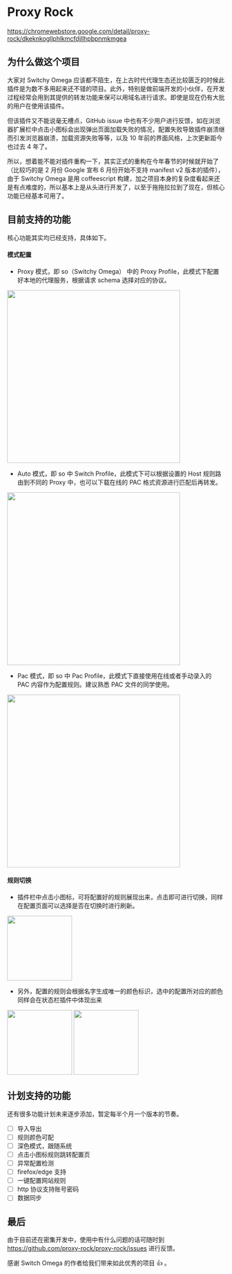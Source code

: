 # Proxy Rock
https://chromewebstore.google.com/detail/proxy-rock/dkeknkogllphlkmcfdjllhpbpnmkmgea

## 为什么做这个项目

大家对 Switchy Omega 应该都不陌生，在上古时代代理生态还比较匮乏的时候此插件是为数不多用起来还不错的项目。此外，特别是做前端开发的小伙伴，在开发过程经常会用到其提供的转发功能来保可以用域名进行请求。即使是现在仍有大批的用户在使用该插件。

但该插件又不能说毫无槽点，GitHub issue 中也有不少用户进行反馈，如在浏览器扩展栏中点击小图标会出现弹出页面加载失败的情况，配置失败导致插件崩溃继而引发浏览器崩溃，加载资源失败等等，以及 10 年前的界面风格，上次更新距今也过去 4 年了。

所以，想着能不能对插件重构一下，其实正式的重构在今年春节的时候就开始了（比较巧的是 2 月份 Google 宣布 6 月份开始不支持 manifest v2 版本的插件），由于 Switchy Omega 是用 coffeescript 构建，加之项目本身的复杂度看起来还是有点难度的，所以基本上是从头进行开发了，以至于拖拖拉拉到了现在，但核心功能已经基本可用了。

## 目前支持的功能

核心功能其实均已经支持，具体如下。

#### 模式配置

* Proxy 模式，即 so（Switchy Omega） 中的 Proxy Profile，此模式下配置好本地的代理服务，根据请求 schema 选择对应的协议。
  
<img src="https://i.imgur.com/gFqdpOF.png" width="400"></img>


* Auto 模式，即 so 中 Switch Profile，此模式下可以根据设置的 Host 规则路由到不同的 Proxy 中，也可以下载在线的 PAC 格式资源进行匹配后再转发。
  
<img src="https://i.imgur.com/Hz5xj97.png" width="400"></img>


* Pac 模式，即 so 中 Pac Profile，此模式下直接使用在线或者手动录入的 PAC 内容作为配置规则。建议熟悉 PAC 文件的同学使用。
  
<img src="https://i.imgur.com/3TdiJBp.png" width="400"></img>

#### 规则切换

* 插件栏中点击小图标，可将配置好的规则展现出来，点击即可进行切换，同样在配置页面可以选择是否在切换时进行刷新。


<img src="https://i.imgur.com/g82JG6U.png" width="150"></img>


* 另外，配置的规则会根据名字生成唯一的颜色标识，选中的配置所对应的颜色同样会在状态栏插件中体现出来

<img src="https://i.imgur.com/chWyWut.png" width="150"></img>
<img src="https://i.imgur.com/hk6aIv6.png" width="150"></img>


## 计划支持的功能

还有很多功能计划未来逐步添加，暂定每半个月一个版本的节奏。
- [ ] 导入导出
- [ ] 规则颜色可配
- [ ] 深色模式，跟随系统
- [ ] 点击小图标规则跳转配置页
- [ ] 异常配置检测
- [ ] firefox/edge 支持
- [ ] 一键配置网站规则
- [ ] http 协议支持账号密码
- [ ] 数据同步

## 最后
由于目前还在密集开发中，使用中有什么问题的话可随时到 https://github.com/proxy-rock/proxy-rock/issues 进行反馈。

感谢 Switch Omega 的作者给我们带来如此优秀的项目 :+1: 。
